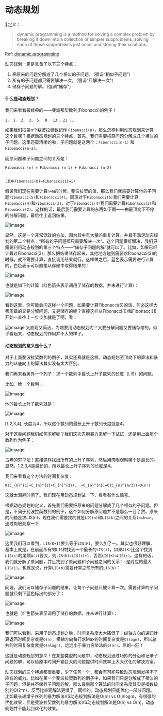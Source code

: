 # 动态规划

 定义：
 
 >  dynamic programming is a method for solving a complex problem by breaking it down into a collection of simpler subproblems, solving each of those subproblems just once, and storing their solutions.

 Ref:  [dynamic programming](https://en.wikipedia.org/wiki/Dynamic_programming)

 动态规划一定是具备了以下三个特点：
 1. 把原来的问题分解成了几个相似的子问题。（强调“相似子问题”）
 2. 所有的子问题都只需要解决一次。（强调“只解决一次”）
 3. 储存子问题的解。（强调“储存”）

 #### 什么是动态规划？

 我们来看看最经典的——斐波那契数列(Fibonacci)的例子！
 ```
 1， 1， 2， 3， 5， 8， 13 ，21 ...
 ```
 如果我们把第n个斐波拉契数记作 `Fibonacci(n)`，那么怎样利用动态规划来计算这个数呢？根据动态规划的三个特点，首先，我们需要把原问题分解成几个相似的子问题。这里还蛮清晰的啦，子问题就是这两个：`Fibonacci(n-1)` 和 `Fibonacci(n-2)`。

 而原问题和子问题之间的关系是：
```
Fibonacci (n) = Fibonacci (n-1) + Fibonacci (n-2)


(其中Fibonacci(0)=Fibonacci(1)=1)

```
假设我们现在需要计算`n=6`的时候，斐波拉契的值，那么我们就需要计算他的子问题`Fibonacci(5)`和`Fibonacci(4)`。同理对于`Fibonacci(5)`我们需要计算`Fibonacci(4)`和`Fibonacci(3)`，对于`Fibonacci(4)`我们需要计算`Fibonacci(3)`和`Fibonacci(2)`。这样的话，最后我们需要计算的东西如下图——由最顶向下不停的分解问题，最后往上返回结果。

![imaage](https://raw.githubusercontent.com/MaxsLin/note/master/image/v2-82dbeb092f6723332e4fbe2ad773b16c_hd.jpg)

显然，这是一个非常低效的方法，因为其中有大量的重复计算。并且不满足动态规划的第二个特点：“所有的子问题都只需要解决一次“。这个问题很好解决，我们只需要利用动态规划的第三个特点——”储存子问题的解“就可以了。比如，如果已经计算过Fibonacci(3)，那么把结果储存起来，其他地方碰到需要求Fibonacci(3)的时候，就不需要计算，直接调用结果就行。这样做之后，蓝色表示需要进行计算的，白色表示可以直接从存储中取得结果的：

![imaage](https://raw.githubusercontent.com/MaxsLin/note/master/image/v2-eed6239406ba4b31ee3a3a448e79817c_hd.jpg)

也就是如下的计算（红色箭头表示调用了储存的数据，并未进行计算）：

![imaage](https://raw.githubusercontent.com/MaxsLin/note/master/image/v2-e6134d1195f7413d56b060462be26c75_hd.jpg)

看到这里，你可能会问这样一个问题，如果要计算Fibonacci(6)的话，何必这样大费周章的又是分解问题，又是储存的呢？直接这样从Fibonacci(0)和Fibonacci(1)开始一直往上一步步加就是了啊，看：

![imaage](https://raw.githubusercontent.com/MaxsLin/note/master/image/v2-fc200ad514b996308a9671e3624f4c5f_hd.jpg)
又直观又简洁，为啥要用动态规划呢？又要分解问题又要储存啥的。似乎看起来，动态规划的作用并不大的样子。

#### 动态规划的意义是什么？
对于上面斐波拉契数列的例子，其实还真就是这样。动态规划至顶向下的算法和暴力的从底向上的算法其实没有太大区别。

我们再来看另外一个列子：求一个数列中最长上升子数列的长度（LIS）的问题。

比如，给一个数列：

![imaage](https://raw.githubusercontent.com/MaxsLin/note/master/image/v2-12ed8ae7365b25552f8a008b4e4321fc_hd.jpg)

他的最长上升子数列就是：

![imaage](https://raw.githubusercontent.com/MaxsLin/note/master/image/v2-9e83ad41dd80816154bdf46719055f26_hd.jpg)

[1,2,3,4], 长度为4，所以这个数列的最长上升子数列长度就是4。

对于这类问题我们如何求解呢？我们这次先用暴力来解一下试试，还是用上面那个数列作为例子：

![imaage](https://raw.githubusercontent.com/MaxsLin/note/master/image/v2-bb984c75b007b05ab627545e03bcbeed_hd.jpg)

古老的穷举法！直接这样找出所有的上升子序列，然后用肉眼观察哪个是最长的。显然，1,2,3,4是最长的，所以最长上升子序列的长度是4。

我们来看看这个方法的时间复杂度：

```
O(C_{n}^{1}+C_{n}^{2}+C_{n}^{3}+...+C_{n}^{n})=O(C_{n}^{n/2})=O(n!)
```

这就太消耗时间了。我们现在用动态规划试一下，看看有什么惊喜。

根据动态规划的定义，首先我们需要把原来的问题分解成了几个相似的子问题。但是，不同于斐波拉契数列的例子，这个如何分解原问题并不是那么一目了然。原来的问题是求LIS(n)，现在我们需要找的就是`LIS(n)`和`LIS(k)`之间的关系`1<=k<=n`。通过肉眼观察一下

![imaage](https://raw.githubusercontent.com/MaxsLin/note/master/image/v2-84584196337e8f263e13fee544b80446_hd.jpg)

这里我们可以看到，`LIS(K+1)`要么等于`LIS(K)`，要么加了一。其实也很好理解，基本上就是，在前面所有的`LIS`种找到一个最长的`LIS(i)`，如果`A(K)`比这个找到`LIS(i)`的尾项`A(i)`要大，则`LIS(K)=LIS(i)+1`，否则`LIS(K)=LIS(i)`。这样的话，我们就分解了原问题，并且找到了原问题和子问题之间的关系：`i`是对应的最大`LIS(i)`。也就是说，计算`LIS(n)`需要计算之前所有的`LIS(K)`：

![imaage](https://raw.githubusercontent.com/MaxsLin/note/master/image/v2-bacaa422f39061568ea974476f0feddf_hd.jpg)

同理，我们可以储存子问题的结果，让每个子问题只被计算一次。需要计算的子问题就只剩下蓝色标出的部分了：

![imaage](https://raw.githubusercontent.com/MaxsLin/note/master/image/v2-6a662b1301a8ce9fdabdd638ec9c62fd_hd.jpg)

也就是（红色箭头表示调用了储存的数据，并未进行计算）：

![imaage](https://raw.githubusercontent.com/MaxsLin/note/master/image/v2-588b640eae534d034c8e310c34921b36_hd.jpg)

我们可以看到，采用了动态规划之后，时间复杂度大大降低了：纵轴方向的递归计算返回时间复杂度是`O(n)`，横轴方向每行求Max的时间复杂度是`O(logn)`，所以总共的时间复杂度就是`O(nlogn)`，远远小于暴力穷举法的`O(n!)`。屌的一匹！

这就是动态规划的意义！在某些类型的问题中，动态规划通过巧妙的分治和记录子问题的解，可以给原本时间开销巨大的问题提供时间效率上大大优化的解决方案。

动态规划的三个特点都很重要，少了任何一个，都会有可能导致动态规划发挥不了应有的威力。比如在第一个斐波拉契数列的例子中，如果我们只是分解成了相似的子问题，但是并不储存子问题的解，那么最后那个算法的时间复杂度其实是指数级别的O(2^n)，反而比直观解法更慢了。同样的，动态规划只能优化一部分问题。比如最长递增子序列的暴力解法VS动态规划解法是O(n!) vs O(nlogn)，有很强的优化效果，但是斐波拉契数列的暴力解法VS动态规划解法是O(n) vs O(n)，动态规划并不能起到优化的效果。





